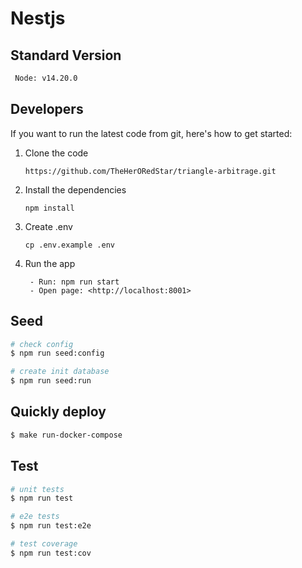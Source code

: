 # Nestjs

## Standard Version

```bash
 Node: v14.20.0
```

## Developers

If you want to run the latest code from git, here's how to get started:

1.  Clone the code

        https://github.com/TheHerORedStar/triangle-arbitrage.git

2.  Install the dependencies

        npm install

3.  Create .env

        cp .env.example .env

4.  Run the app

         - Run: npm run start
         - Open page: <http://localhost:8001>

## Seed

```bash
# check config
$ npm run seed:config

# create init database
$ npm run seed:run
```

## Quickly deploy

```bash
$ make run-docker-compose
```

## Test

```bash
# unit tests
$ npm run test

# e2e tests
$ npm run test:e2e

# test coverage
$ npm run test:cov
```
